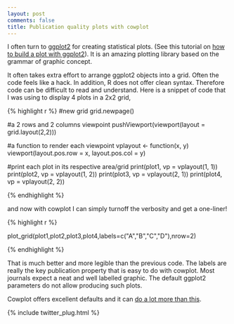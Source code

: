 ```yaml
---
layout: post
comments: false
title: Publication quality plots with cowplot
---
```


I often turn to [ggplot2](http://docs.ggplot2.org/current/) for creating statistical plots. (See this tutorial on [how to build a plot with ggplot2](https://rpubs.com/hadley/ggplot2-layers)).
It is an amazing plotting library based on the grammar of graphic concept. 

It often takes extra effort to arrange ggplot2 objects into a grid. Often the code feels like a hack.
In addition, R does not offer clean syntax. Therefore code can be difficult to read and understand. 
Here is a snippet of code that I was using to display 4 plots in a 2x2 grid,

{% highlight r %}
  #new grid
  grid.newpage()
  
  #a 2 rows and 2 columns viewpoint
  pushViewport(viewport(layout = grid.layout(2,2)))

  #a function to render each viewpoint
  vplayout <- function(x, y) viewport(layout.pos.row = x, layout.pos.col = y)

  #print each plot in its respective area/grid
  print(plot1, vp = vplayout(1, 1))
  print(plot2, vp = vplayout(1, 2))
  print(plot3, vp = vplayout(2, 1))
  print(plot4, vp = vplayout(2, 2))

{% endhighlight %}

and now with cowplot I can simply turnoff the verbosity and get a one-liner! 

{% highlight r %}
  
  plot_grid(plot1,plot2,plot3,plot4,labels=c("A","B","C","D"),nrow=2)

{% endhighlight %}

That is much better and more legible than the previous code. The labels are really the key publication property that
is easy to do with cowplot. Most journals expect a neat and well labelled graphic. The default ggplot2 parameters do not 
allow producing such plots. 

Cowplot offers excellent defaults and it can [do a lot more than this](http://cran.r-project.org/web/packages/cowplot/vignettes/introduction.html).

{% include twitter_plug.html %}
